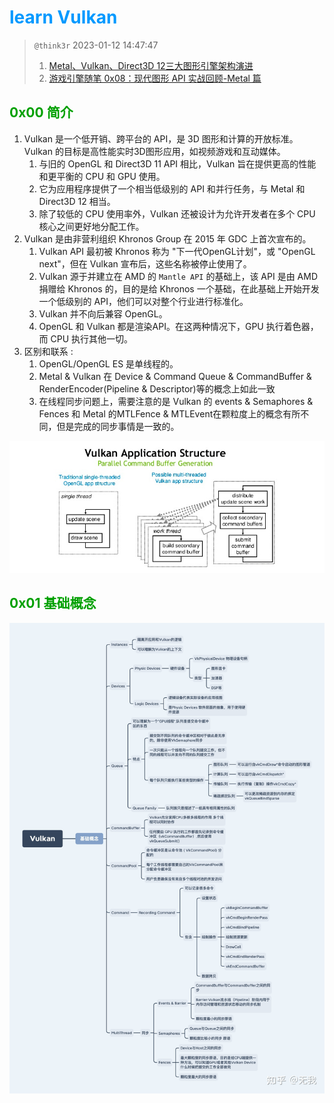 # <font color=#0099ff> **learn Vulkan** </font>

> `@think3r` 2023-01-12 14:47:47
> 1. [Metal、Vulkan、Direct3D 12三大图形引擎架构演进](https://www.cnblogs.com/taylorshi/p/15945916.html)
> 2. [游戏引擎随笔 0x08：现代图形 API 实战回顾-Metal 篇](https://zhuanlan.zhihu.com/p/114072278)

## <font color=#009A000> 0x00 简介 </font>

1. Vulkan 是一个低开销、跨平台的 API，是 3D 图形和计算的开放标准。Vulkan 的目标是高性能实时3D图形应用，如视频游戏和互动媒体。
   1. 与旧的 OpenGL 和 Direct3D 11 API 相比，Vulkan 旨在提供更高的性能和更平衡的 CPU 和 GPU 使用。
   2. 它为应用程序提供了一个相当低级别的 API 和并行任务，与 Metal 和 Direct3D 12 相当。
   3. 除了较低的 CPU 使用率外，Vulkan 还被设计为允许开发者在多个 CPU 核心之间更好地分配工作。
2. Vulkan 是由非营利组织 Khronos Group 在 2015 年 GDC 上首次宣布的。
   1. Vulkan API 最初被 Khronos 称为 "下一代OpenGL计划"，或 "OpenGL next"，但在 Vulkan 宣布后，这些名称被停止使用了。
   2. Vulkan 源于并建立在 AMD 的 `Mantle API` 的基础上，该 API 是由 AMD 捐赠给 Khronos 的，目的是给 Khronos 一个基础，在此基础上开始开发一个低级别的 API，他们可以对整个行业进行标准化。
   3. Vulkan 并不向后兼容 OpenGL。
   4. OpenGL 和 Vulkan 都是渲染API。在这两种情况下，GPU 执行着色器，而 CPU 执行其他一切。
3. 区别和联系 :
   1. OpenGL/OpenGL ES 是单线程的。
   2. Metal & Vulkan 在 Device & Command Queue & CommandBuffer & RenderEncoder(Pipeline & Descriptor)等的概念上如此一致
   3. 在线程同步问题上，需要注意的是 Vulkan 的 events & Semaphores & Fences 和 Metal 的MTLFence & MTLEvent在颗粒度上的概念有所不同，但是完成的同步事情是一致的。

![vulkan struct](../image/vulkan_struct.png)

## <font color=#009A000> 0x01 基础概念 </font>

![vulkan 概念](../image/vulkan_%E5%9F%BA%E7%A1%80%E6%A6%82%E5%BF%B5.jpg)
